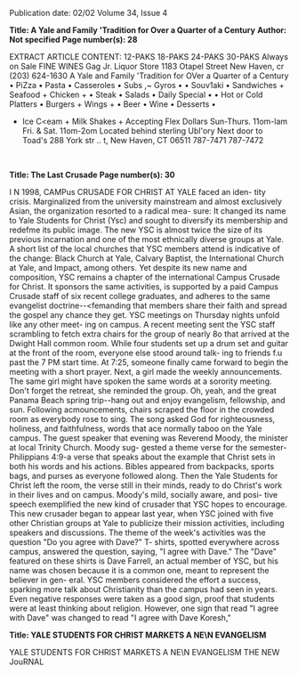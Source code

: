 Publication date: 02/02
Volume 34, Issue 4

**Title: A Yale and Family 'Tradition for Over a Quarter of a Century**
**Author: Not specified**
**Page number(s): 28**

EXTRACT ARTICLE CONTENT:
12-PAKS 
18-PAKS 
24-PAKS 
30-PAKS 
Always on Sale 
FINE WINES 
Gag Jr. Liquor Store 
1183 Otapel Street 
New Haven, cr 
(203) 624-1630 
A Yale and Family 'Tradition for OVer a 
Quarter of a Century 
• PiZza • Pasta • Casseroles • Subs ,~ Gyros • 
• Souv1aki • Sandwiches + Seafood + Chicken + 
• Steak • Salads • Daily Special • 
• Hot or Cold Platters • Burgers + Wings + 
• Beer • Wine • Desserts • 
+ Ice C<eam + Milk Shakes + 
Accepting Flex Dollars 
Sun-Thurs. 11om-lam 
Fri. & Sat. 11om-2om 
Located behind sterling Ubl'ory 
Next door to Toad's 
288 York str .. t, New Haven, CT 06511 
787-7471 787-7472


<br>

**Title: The Last Crusade**
**Page number(s): 30**

I 
N 1998, CAMPus CRUSADE FOR CHRIST AT YALE faced an iden-
tity crisis. Marginalized from the university mainstream and 
almost exclusively Asian, the organization resorted to a radical mea-
sure: It changed its name to Yale Students for Christ (Ysc) and 
sought to diversify its membership and redefme its public image. 
The new YSC is almost twice the size of its previous incarnation and 
one of the most ethnically diverse groups at Yale. A short list of the 
local churches that YSC members attend is indicative of the change: 
Black Church at Yale, Calvary Baptist, the International Church at 
Yale, and Impact, among others. Yet despite its new name and 
composition, YSC remains a chapter of the international Campus 
Crusade for Christ. It sponsors the same activities, is supported by 
a paid Campus Crusade staff of six recent college graduates, and 
adheres to the same evangelist doctrine--<femanding that members 
share their faith and spread the gospel any chance they get. 
YSC meetings on Thursday nights unfold like any other meet-
ing on campus. A recent meeting sent the YSC staff scrambling to 
fetch extra chairs for the group of nearly 8o that arrived at the 
Dwight Hall common room. While four students set up a drum set 
and guitar at the front of the room, everyone else stood around talk-
ing to friends f.u past the 7 PM start time. At 7:25, someone finally 
came forward to begin the meeting with a short prayer. Next, a girl 
made the weekly announcements. The same girl might have spoken 
the same words at a sorority meeting. Don't forget the retreat, she 
reminded the group. Oh, yeah, and the great Panama Beach spring 
trip--hang out and enjoy evangelism, fellowship, and sun. 
Following acmouncements, chairs scraped the floor in the 
crowded room as everybody rose to sing. The song asked God for 
righteousness, holiness, and faithfulness, words that ace normally 
taboo on the Yale campus. The guest speaker that evening was 
Reverend Moody, the minister at local Trinity Church. Moody sug-
gested a theme verse for the semester-Philippians 4:9-a verse that 
speaks about the example that Christ sets in both his words and his 
actions. Bibles appeared from backpacks, sports bags, and purses as 
everyone followed along. Then the Yale Students for Christ left the 
room, the verse still in their minds, ready to do Christ's work in 
their lives and on campus. Moody's mild, socially aware, and posi-
tive speech exemplified the new kind of crusader that YSC hopes to 
encourage. 
This new crusader began to appear last year, when YSC joined 
with five other Christian groups at Yale to publicize their mission 
activities, including speakers and discussions. The theme of the 
week's activities was the question "Do you agree with Dave?" T-
shirts, spotted everywhere across campus, answered the question, 
saying, "I agree with Dave." The "Dave" featured on these shirts is 
Dave Farrell, an actual member of YSC, but his name was chosen 
because it is a common one, meant to represent the believer in gen-
eral. YSC members considered the effort a success, sparking more 
talk about Christianity than the campus had seen in years. Even 
negative responses were taken as a good sign, proof that students 
were at least thinking about religion. However, one sign that read "I 
agree with Dave" was changed to read "I agree with Dave Koresh,"



**Title:  YALE STUDENTS FOR CHRIST MARKETS A NE\N EVANGELISM**

YALE STUDENTS FOR CHRIST MARKETS 
A NE\N EVANGELISM 
THE NEW JouRNAL